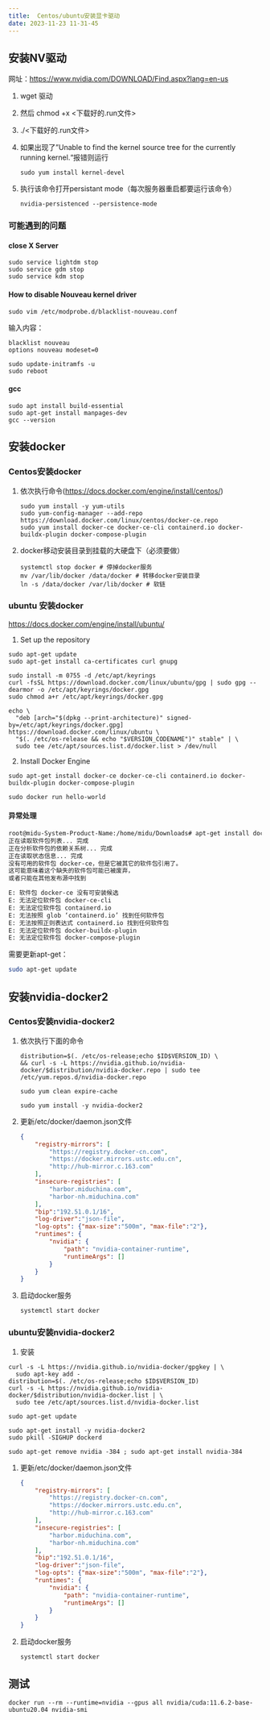 ```yaml
---
title:  Centos/ubuntu安装显卡驱动
date: 2023-11-23 11-31-45
---
```




## 安装NV驱动



网址：https://www.nvidia.com/DOWNLOAD/Find.aspx?lang=en-us

1. wget 驱动

2. 然后 chmod +x <下载好的.run文件>

3. ./<下载好的.run文件>

4. 如果出现了”Unable to find the kernel source tree for the currently running kernel.“报错则运行

    ```
    sudo yum install kernel-devel
    ```

5. 执行该命令打开persistant mode（每次服务器重启都要运行该命令）

    ```
    nvidia-persistenced --persistence-mode
    ```



### 可能遇到的问题

#### close X Server

```shel
sudo service lightdm stop
sudo service gdm stop
sudo service kdm stop
```



#### How to disable Nouveau kernel driver

```shell
sudo vim /etc/modprobe.d/blacklist-nouveau.conf
```

输入内容：

```shell
blacklist nouveau
options nouveau modeset=0
```



```shell
sudo update-initramfs -u
sudo reboot
```



#### gcc

```shell
sudo apt install build-essential
sudo apt-get install manpages-dev
gcc --version
```





## 安装docker

### Centos安装docker

1. 依次执行命令(https://docs.docker.com/engine/install/centos/)

    ```shell
    sudo yum install -y yum-utils
    sudo yum-config-manager --add-repo https://download.docker.com/linux/centos/docker-ce.repo
    sudo yum install docker-ce docker-ce-cli containerd.io docker-buildx-plugin docker-compose-plugin
    ```

2. docker移动安装目录到挂载的大硬盘下（必须要做）

    ```shell
    systemctl stop docker # 停掉docker服务
    mv /var/lib/docker /data/docker # 转移docker安装目录
    ln -s /data/docker /var/lib/docker # 软链
    ```





### ubuntu 安装docker

https://docs.docker.com/engine/install/ubuntu/

1.   Set up the repository

```shell
sudo apt-get update
sudo apt-get install ca-certificates curl gnupg
```



```shell
sudo install -m 0755 -d /etc/apt/keyrings
curl -fsSL https://download.docker.com/linux/ubuntu/gpg | sudo gpg --dearmor -o /etc/apt/keyrings/docker.gpg
sudo chmod a+r /etc/apt/keyrings/docker.gpg
```



```shell
echo \
  "deb [arch="$(dpkg --print-architecture)" signed-by=/etc/apt/keyrings/docker.gpg] https://download.docker.com/linux/ubuntu \
  "$(. /etc/os-release && echo "$VERSION_CODENAME")" stable" | \
  sudo tee /etc/apt/sources.list.d/docker.list > /dev/null
```

2.   Install Docker Engine

```shell
sudo apt-get install docker-ce docker-ce-cli containerd.io docker-buildx-plugin docker-compose-plugin
```



```shell
sudo docker run hello-world
```



#### 异常处理

```bash
root@midu-System-Product-Name:/home/midu/Downloads# apt-get install docker-ce docker-ce-cli containerd.io docker-buildx-plugin docker-compose-plugin
正在读取软件包列表... 完成
正在分析软件包的依赖关系树... 完成
正在读取状态信息... 完成
没有可用的软件包 docker-ce，但是它被其它的软件包引用了。
这可能意味着这个缺失的软件包可能已被废弃，
或者只能在其他发布源中找到

E: 软件包 docker-ce 没有可安装候选
E: 无法定位软件包 docker-ce-cli
E: 无法定位软件包 containerd.io
E: 无法按照 glob ‘containerd.io’ 找到任何软件包
E: 无法按照正则表达式 containerd.io 找到任何软件包
E: 无法定位软件包 docker-buildx-plugin
E: 无法定位软件包 docker-compose-plugin
```



需要更新apt-get：

```bash
sudo apt-get update
```







## 安装nvidia-docker2

### Centos安装nvidia-docker2

1. 依次执行下面的命令

    ```shell
    distribution=$(. /etc/os-release;echo $ID$VERSION_ID) \
    && curl -s -L https://nvidia.github.io/nvidia-docker/$distribution/nvidia-docker.repo | sudo tee /etc/yum.repos.d/nvidia-docker.repo
    
    sudo yum clean expire-cache
    
    sudo yum install -y nvidia-docker2
    ```

    

2. 更新/etc/docker/daemon.json⽂件

    ```json
    {
        "registry-mirrors": [
            "https://registry.docker-cn.com",
            "https://docker.mirrors.ustc.edu.cn",
            "http://hub-mirror.c.163.com"
        ],
        "insecure-registries": [
            "harbor.miduchina.com",
            "harbor-nh.miduchina.com"
        ],
        "bip":"192.51.0.1/16",
        "log-driver":"json-file",
        "log-opts": {"max-size":"500m", "max-file":"2"},
        "runtimes": {
            "nvidia": {
                "path": "nvidia-container-runtime",
                "runtimeArgs": []
            }
        }
    }
    ```

    

3. 启动docker服务

    ```shell
    systemctl start docker
    ```








### ubuntu安装nvidia-docker2



1.   安装

```shell
curl -s -L https://nvidia.github.io/nvidia-docker/gpgkey | \
  sudo apt-key add -
distribution=$(. /etc/os-release;echo $ID$VERSION_ID)
curl -s -L https://nvidia.github.io/nvidia-docker/$distribution/nvidia-docker.list | \
  sudo tee /etc/apt/sources.list.d/nvidia-docker.list
```



```shell
sudo apt-get update
```



```shell
sudo apt-get install -y nvidia-docker2
sudo pkill -SIGHUP dockerd
```



```shell
sudo apt-get remove nvidia -384 ; sudo apt-get install nvidia-384
```



1. 更新/etc/docker/daemon.json⽂件

    ```json
    {
        "registry-mirrors": [
            "https://registry.docker-cn.com",
            "https://docker.mirrors.ustc.edu.cn",
            "http://hub-mirror.c.163.com"
        ],
        "insecure-registries": [
            "harbor.miduchina.com",
            "harbor-nh.miduchina.com"
        ],
        "bip":"192.51.0.1/16",
        "log-driver":"json-file",
        "log-opts": {"max-size":"500m", "max-file":"2"},
        "runtimes": {
            "nvidia": {
                "path": "nvidia-container-runtime",
                "runtimeArgs": []
            }
        }
    }
    ```

    

2. 启动docker服务

    ```shell
    systemctl start docker
    ```





## 测试



```shell
docker run --rm --runtime=nvidia --gpus all nvidia/cuda:11.6.2-base-ubuntu20.04 nvidia-smi
```


